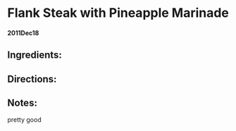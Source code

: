# Flank Steak with Pineapple Marinade

#### 2011Dec18

Ingredients:
---

Directions:
---

Notes:
---

pretty good